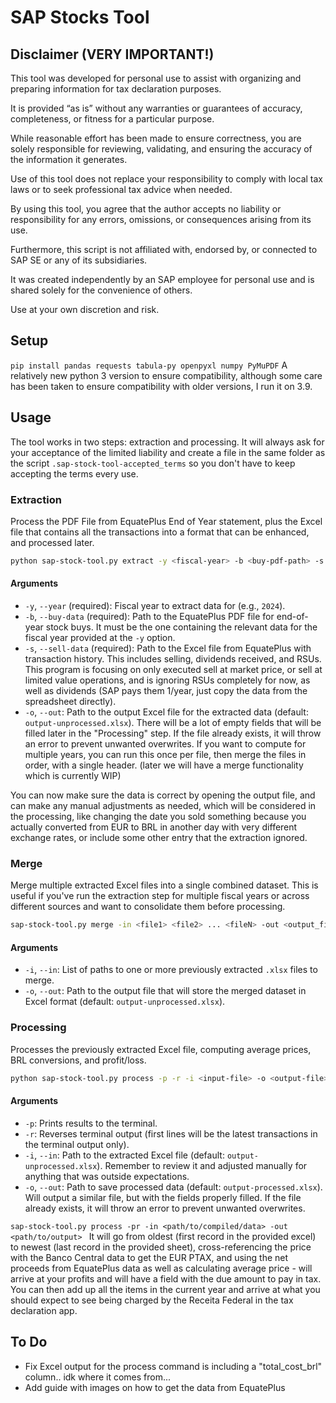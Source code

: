 # SAP Stocks Tool

## Disclaimer (VERY IMPORTANT!)

This tool was developed for personal use to assist with organizing and preparing information for tax declaration purposes.

It is provided “as is” without any warranties or guarantees of accuracy, completeness, or fitness for a particular purpose.

While reasonable effort has been made to ensure correctness, you are solely responsible for reviewing, validating, and ensuring the accuracy of the information it generates.

Use of this tool does not replace your responsibility to comply with local tax laws or to seek professional tax advice when needed.

By using this tool, you agree that the author accepts no liability or responsibility for any errors, omissions, or consequences arising from its use.

Furthermore, this script is not affiliated with, endorsed by, or connected to SAP SE or any of its subsidiaries.

It was created independently by an SAP employee for personal use and is shared solely for the convenience of others.

Use at your own discretion and risk.

## Setup

`pip install pandas requests tabula-py openpyxl numpy PyMuPDF`
A relatively new python 3 version to ensure compatibility, although some care has been taken to ensure compatibility with older versions, I run it on 3.9.

## Usage

The tool works in two steps: extraction and processing. It will always ask for your acceptance of the limited liability and create a file in the same folder as the script `.sap-stock-tool-accepted_terms` so you don't have to keep accepting the terms every use.


### Extraction

Process the PDF File from EquatePlus End of Year statement, plus the Excel file that contains all the transactions into a format that can be enhanced, and processed later.

```bash
python sap-stock-tool.py extract -y <fiscal-year> -b <buy-pdf-path> -s <sell-excel-path> -o <output-file>
```

#### Arguments

* `-y`, `--year` (required): Fiscal year to extract data for (e.g., `2024`).
* `-b`, `--buy-data` (required): Path to the EquatePlus PDF file for end-of-year stock buys. It must be the one containing the relevant data for the fiscal year provided at the `-y` option.
* `-s`, `--sell-data` (required): Path to the Excel file from EquatePlus with transaction history. This includes selling, dividends received, and RSUs. This program is focusing on only executed sell at market price, or sell at limited value operations, and is ignoring RSUs completely for now, as well as dividends (SAP pays them 1/year, just copy the data from the spreadsheet directly).
* `-o`, `--out`: Path to the output Excel file for the extracted data (default: `output-unprocessed.xlsx`). There will be a lot of empty fields that will be filled later in the "Processing" step. If the file already exists, it will throw an error to prevent unwanted overwrites. If you want to compute for multiple years, you can run this once per file, then merge the files in order, with a single header. (later we will have a merge functionality which is currently WIP)

You can now make sure the data is correct by opening the output file, and can make any manual adjustments as needed, which will be considered in the processing, like changing the date you sold something because you actually converted from EUR to BRL in another day with very different exchange rates, or include some other entry that the extraction ignored.

### Merge

Merge multiple extracted Excel files into a single combined dataset. This is useful if you've run the extraction step for multiple fiscal years or across different sources and want to consolidate them before processing.

```bash
sap-stock-tool.py merge -in <file1> <file2> ... <fileN> -out <output_file>
```

#### Arguments

* `-i`, `--in`: List of paths to one or more previously extracted `.xlsx` files to merge.
* `-o`, `--out`: Path to the output file that will store the merged dataset in Excel format (default: `output-unprocessed.xlsx`).

### Processing

Processes the previously extracted Excel file, computing average prices, BRL conversions, and profit/loss.

```bash
python sap-stock-tool.py process -p -r -i <input-file> -o <output-file>
```

#### Arguments

* `-p`: Prints results to the terminal.
* `-r`: Reverses terminal output (first lines will be the latest transactions in the terminal output only).
* `-i`, `--in`: Path to the extracted Excel file (default: `output-unprocessed.xlsx`). Remember to review it and adjusted manually for anything that was outside expectations.
* `-o`, `--out`: Path to save processed data (default: `output-processed.xlsx`). Will output a similar file, but with the fields properly filled. If the file already exists, it will throw an error to prevent unwanted overwrites.

`sap-stock-tool.py process -pr -in <path/to/compiled/data> -out <path/to/output> `
It will go from oldest (first record in the provided excel) to newest (last record in the provided sheet), cross-referencing the price with the Banco Central data to get the EUR PTAX, and using the net proceeds from EquatePlus data as well as calculating average price - will arrive at your profits and will have a field with the due amount to pay in tax. You can then add up all the items in the current year and arrive at what you should expect to see being charged by the Receita Federal in the tax declaration app.

## To Do
 - Fix Excel output for the process command is including a "total_cost_brl" column.. idk where it comes from...
 - Add guide with images on how to get the data from EquatePlus
